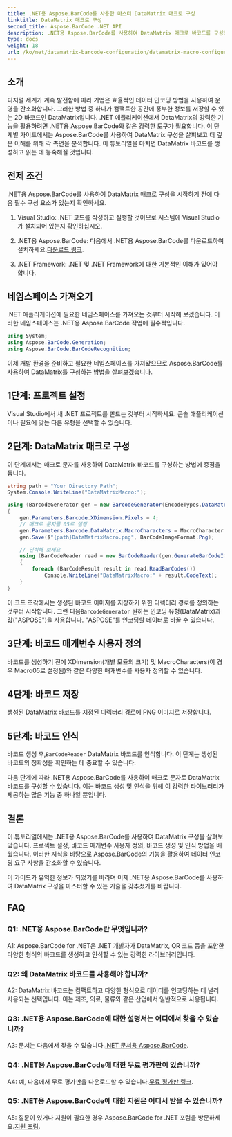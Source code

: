 ```yaml
---
title: .NET용 Aspose.BarCode를 사용한 마스터 DataMatrix 매크로 구성
linktitle: DataMatrix 매크로 구성
second_title: Aspose.BarCode .NET API
description: .NET용 Aspose.BarCode를 사용하여 DataMatrix 매크로 바코드를 구성하는 방법을 알아보세요. .NET 애플리케이션에서 DataMatrix 바코드를 생성, 사용자 정의 및 인식합니다.
type: docs
weight: 18
url: /ko/net/datamatrix-barcode-configuration/datamatrix-macro-configuration/
---
```

## 소개

디지털 세계가 계속 발전함에 따라 기업은 효율적인 데이터 인코딩 방법을 사용하여 운영을 간소화합니다. 그러한 방법 중 하나가 컴팩트한 공간에 풍부한 정보를 저장할 수 있는 2D 바코드인 DataMatrix입니다. .NET 애플리케이션에서 DataMatrix의 강력한 기능을 활용하려면 .NET용 Aspose.BarCode와 같은 강력한 도구가 필요합니다. 이 단계별 가이드에서는 Aspose.BarCode를 사용하여 DataMatrix 구성을 살펴보고 더 깊은 이해를 위해 각 측면을 분석합니다. 이 튜토리얼을 마치면 DataMatrix 바코드를 생성하고 읽는 데 능숙해질 것입니다.

## 전제 조건

.NET용 Aspose.BarCode를 사용하여 DataMatrix 매크로 구성을 시작하기 전에 다음 필수 구성 요소가 있는지 확인하세요.

1. Visual Studio: .NET 코드를 작성하고 실행할 것이므로 시스템에 Visual Studio가 설치되어 있는지 확인하십시오.

2.  .NET용 Aspose.BarCode: 다음에서 .NET용 Aspose.BarCode를 다운로드하여 설치하세요.[다운로드 링크](https://releases.aspose.com/barcode/net/).

3. .NET Framework: .NET 및 .NET Framework에 대한 기본적인 이해가 있어야 합니다.

## 네임스페이스 가져오기

.NET 애플리케이션에 필요한 네임스페이스를 가져오는 것부터 시작해 보겠습니다. 이러한 네임스페이스는 .NET용 Aspose.BarCode 작업에 필수적입니다.

```csharp
using System;
using Aspose.BarCode.Generation;
using Aspose.BarCode.BarCodeRecognition;
```

이제 개발 환경을 준비하고 필요한 네임스페이스를 가져왔으므로 Aspose.BarCode를 사용하여 DataMatrix를 구성하는 방법을 살펴보겠습니다.

## 1단계: 프로젝트 설정

Visual Studio에서 새 .NET 프로젝트를 만드는 것부터 시작하세요. 콘솔 애플리케이션이나 필요에 맞는 다른 유형을 선택할 수 있습니다.

## 2단계: DataMatrix 매크로 구성

이 단계에서는 매크로 문자를 사용하여 DataMatrix 바코드를 구성하는 방법에 중점을 둡니다.

```csharp
string path = "Your Directory Path";
System.Console.WriteLine("DataMatrixMacro:");

using (BarcodeGenerator gen = new BarcodeGenerator(EncodeTypes.DataMatrix, "ASPOSE"))
{
    gen.Parameters.Barcode.XDimension.Pixels = 4;
    // 매크로 문자를 05로 설정
    gen.Parameters.Barcode.DataMatrix.MacroCharacters = MacroCharacter.Macro05;
    gen.Save($"{path}DataMatrixMacro.png", BarCodeImageFormat.Png);

    // 인식해 보세요
    using (BarCodeReader read = new BarCodeReader(gen.GenerateBarCodeImage(), DecodeType.DataMatrix))
    {
        foreach (BarCodeResult result in read.ReadBarCodes())
            Console.WriteLine("DataMatrixMacro:" + result.CodeText);
    }
}
```

 이 코드 조각에서는 생성된 바코드 이미지를 저장하기 위한 디렉터리 경로를 정의하는 것부터 시작합니다. 그런 다음`BarcodeGenerator` 원하는 인코딩 유형(DataMatrix)과 값("ASPOSE")을 사용합니다. "ASPOSE"를 인코딩할 데이터로 바꿀 수 있습니다.

## 3단계: 바코드 매개변수 사용자 정의

바코드를 생성하기 전에 XDimension(개별 모듈의 크기) 및 MacroCharacters(이 경우 Macro05로 설정됨)와 같은 다양한 매개변수를 사용자 정의할 수 있습니다.

## 4단계: 바코드 저장

생성된 DataMatrix 바코드를 지정된 디렉터리 경로에 PNG 이미지로 저장합니다.

## 5단계: 바코드 인식

 바코드 생성 후,`BarCodeReader` DataMatrix 바코드를 인식합니다. 이 단계는 생성된 바코드의 정확성을 확인하는 데 중요할 수 있습니다.

다음 단계에 따라 .NET용 Aspose.BarCode를 사용하여 매크로 문자로 DataMatrix 바코드를 구성할 수 있습니다. 이는 바코드 생성 및 인식을 위해 이 강력한 라이브러리가 제공하는 많은 기능 중 하나일 뿐입니다.

## 결론

이 튜토리얼에서는 .NET용 Aspose.BarCode를 사용하여 DataMatrix 구성을 살펴보았습니다. 프로젝트 설정, 바코드 매개변수 사용자 정의, 바코드 생성 및 인식 방법을 배웠습니다. 이러한 지식을 바탕으로 Aspose.BarCode의 기능을 활용하여 데이터 인코딩 요구 사항을 간소화할 수 있습니다.

이 가이드가 유익한 정보가 되었기를 바라며 이제 .NET용 Aspose.BarCode를 사용하여 DataMatrix 구성을 마스터할 수 있는 기술을 갖추셨기를 바랍니다.

## FAQ

### Q1: .NET용 Aspose.BarCode란 무엇입니까?

A1: Aspose.BarCode for .NET은 .NET 개발자가 DataMatrix, QR 코드 등을 포함한 다양한 형식의 바코드를 생성하고 인식할 수 있는 강력한 라이브러리입니다.

### Q2: 왜 DataMatrix 바코드를 사용해야 합니까?

A2: DataMatrix 바코드는 컴팩트하고 다양한 형식으로 데이터를 인코딩하는 데 널리 사용되는 선택입니다. 이는 제조, 의료, 물류와 같은 산업에서 일반적으로 사용됩니다.

### Q3: .NET용 Aspose.BarCode에 대한 설명서는 어디에서 찾을 수 있습니까?

 A3: 문서는 다음에서 찾을 수 있습니다.[.NET 문서용 Aspose.BarCode](https://reference.aspose.com/barcode/net/).

### Q4: .NET용 Aspose.BarCode에 대한 무료 평가판이 있습니까?

 A4: 예, 다음에서 무료 평가판을 다운로드할 수 있습니다.[무료 평가판 링크](https://releases.aspose.com/).

### Q5: .NET용 Aspose.BarCode에 대한 지원은 어디서 받을 수 있습니까?

 A5: 질문이 있거나 지원이 필요한 경우 Aspose.BarCode for .NET 포럼을 방문하세요.[지원 포럼](https://forum.aspose.com/c/barcode/13).